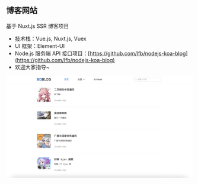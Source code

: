 ## 博客网站

基于 Nuxt.js SSR 博客项目

- 技术栈：Vue.js, Nuxt.js, Vuex
- UI 框架：Element-UI
- Node.js 服务端 API 接口项目：[https://github.com/lfb/nodejs-koa-blog](https://github.com/lfb/nodejs-koa-blog)
- 欢迎大家指导~

![image.png](./boblog.png)
